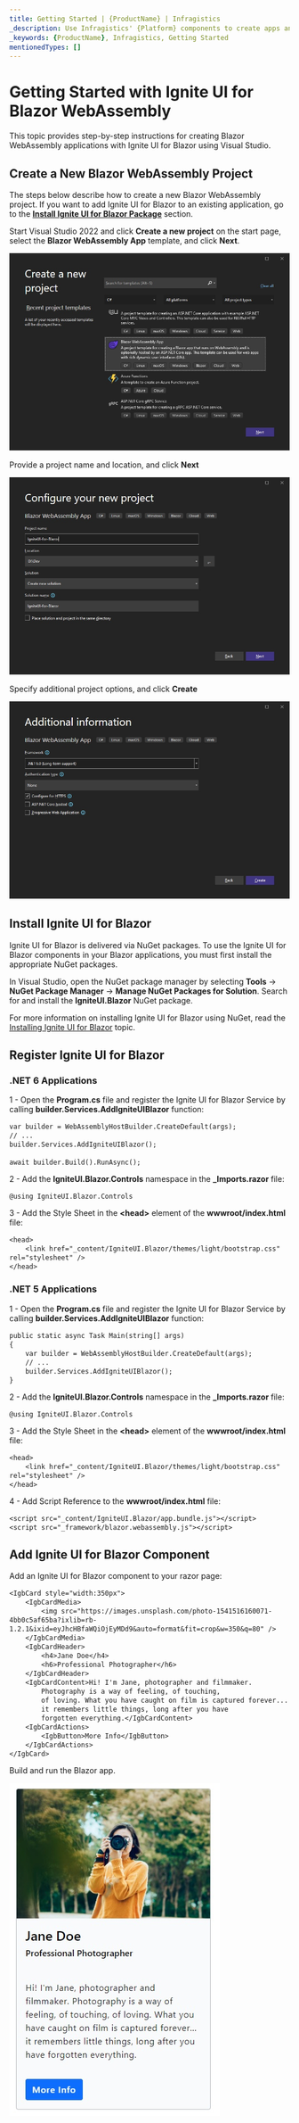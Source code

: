 ```yaml
---
title: Getting Started | {ProductName} | Infragistics
_description: Use Infragistics' {Platform} components to create apps and improve data visualization with the world’s fastest, virtualized, real-time {Platform} data grid and streaming financial and business and financial charts.
_keywords: {ProductName}, Infragistics, Getting Started
mentionedTypes: []
---
```

# Getting Started with Ignite UI for Blazor WebAssembly

This topic provides step-by-step instructions for creating Blazor WebAssembly applications with Ignite UI for Blazor using Visual Studio.

## Create a New Blazor WebAssembly Project
The steps below describe how to create a new Blazor WebAssembly project. If you want to add Ignite UI for Blazor to an existing application, go to the [**Install Ignite UI for Blazor Package**](#install-ignite-ui-for-blazor) section.

Start Visual Studio 2022 and click **Create a new project** on the start page, select the **Blazor WebAssembly App** template, and click **Next**.

<img src="../images/general/new-blazor-project-client.jpg" />

Provide a project name and location, and click **Next**

<img src="../images/general/new-blazor-project-configure-client.jpg" />

Specify additional project options, and click **Create**

<img src="../images/general/new-blazor-project-info-client.jpg" />

## Install Ignite UI for Blazor

Ignite UI for Blazor is delivered via NuGet packages. To use the Ignite UI for Blazor components in your Blazor applications, you must first install the appropriate NuGet packages.

In Visual Studio, open the NuGet package manager by selecting **Tools** → **NuGet Package Manager** → **Manage NuGet Packages for Solution**. Search for and install the **IgniteUI.Blazor** NuGet package.

For more information on installing Ignite UI for Blazor using NuGet, read the [Installing Ignite UI for Blazor](general-installing-blazor.md) topic.

## Register Ignite UI for Blazor

### .NET 6 Applications

1 - Open the **Program.cs** file and register the Ignite UI for Blazor Service by calling **builder.Services.AddIgniteUIBlazor** function:

```razor
var builder = WebAssemblyHostBuilder.CreateDefault(args);
// ...
builder.Services.AddIgniteUIBlazor();

await builder.Build().RunAsync();
```

2 - Add the **IgniteUI.Blazor.Controls** namespace in the **_Imports.razor** file:

```razor
@using IgniteUI.Blazor.Controls
```

3 - Add the Style Sheet in the **<head\>** element of the **wwwroot/index.html** file:

```razor
<head>
    <link href="_content/IgniteUI.Blazor/themes/light/bootstrap.css" rel="stylesheet" />
</head>
```

### .NET 5 Applications

1 - Open the **Program.cs** file and register the Ignite UI for Blazor Service by calling **builder.Services.AddIgniteUIBlazor** function:

```razor
public static async Task Main(string[] args)
{
    var builder = WebAssemblyHostBuilder.CreateDefault(args);
    // ...
    builder.Services.AddIgniteUIBlazor();
}
```

2 - Add the **IgniteUI.Blazor.Controls** namespace in the **_Imports.razor** file:

```razor
@using IgniteUI.Blazor.Controls
```

3 - Add the Style Sheet in the **<head\>** element of the **wwwroot/index.html** file:

```razor
<head>
    <link href="_content/IgniteUI.Blazor/themes/light/bootstrap.css" rel="stylesheet" />
</head>
```

4 - Add Script Reference to the **wwwroot/index.html** file:

```razor
<script src="_content/IgniteUI.Blazor/app.bundle.js"></script>
<script src="_framework/blazor.webassembly.js"></script>
```

## Add Ignite UI for Blazor Component

Add an Ignite UI for Blazor component to your razor page:

```razor
<IgbCard style="width:350px">
    <IgbCardMedia>
        <img src="https://images.unsplash.com/photo-1541516160071-4bb0c5af65ba?ixlib=rb-1.2.1&ixid=eyJhcHBfaWQiOjEyMDd9&auto=format&fit=crop&w=350&q=80" />
    </IgbCardMedia>
    <IgbCardHeader>
        <h4>Jane Doe</h4>
        <h6>Professional Photographer</h6>
    </IgbCardHeader>
    <IgbCardContent>Hi! I'm Jane, photographer and filmmaker.
        Photography is a way of feeling, of touching,
        of loving. What you have caught on film is captured forever...
        it remembers little things, long after you have
        forgotten everything.</IgbCardContent>
    <IgbCardActions>
        <IgbButton>More Info</IgbButton>
    </IgbCardActions>
</IgbCard>
```

Build and run the Blazor app.

<img src="../images/general/getting-started-blazor-card.jpg" />